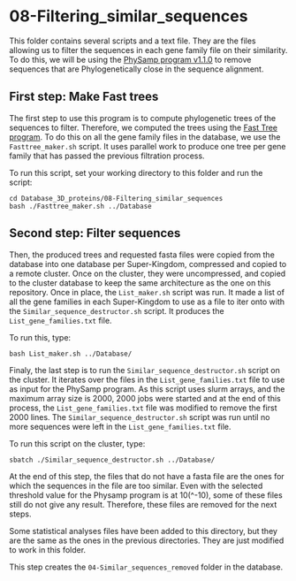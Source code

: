 # 08-Filtering_similar_sequences

This folder contains several scripts and a text file. They are the files allowing us to filter the sequences in each gene family file on their similarity. To do this, we will be using the [PhySamp program v1.1.0](https://github.com/jydu/physamp) to remove sequences that are Phylogenetically close in the sequence alignment.

## First step: Make Fast trees
The first step to use this program is to compute phylogenetic trees of the sequences to filter. Therefore, we computed the trees using the [Fast Tree program](http://www.microbesonline.org/fasttree/). To do this on all the gene family files in the database, we use the `Fasttree_maker.sh` script.
It uses parallel work to produce one tree per gene family that has passed the previous filtration process.

To run this script, set your working directory to this folder and run the script:
```
cd Database_3D_proteins/08-Filtering_similar_sequences
bash ./Fasttree_maker.sh ../Database
```
## Second step: Filter sequences

Then, the produced trees and requested fasta files were copied from the database into one database per Super-Kingdom, compressed and copied to a remote cluster.
Once on the cluster, they were uncompressed, and copied to the cluster database to keep the same architecture as the one on this repository. Once in place, the `List_maker.sh` script was run. It made a list of all the gene families in each Super-Kingdom to use as a file to iter onto with the `Similar_sequence_destructor.sh` script. It produces the `List_gene_families.txt` file.

To run this, type:
```
bash List_maker.sh ../Database/
```

Finaly, the last step is to run the `Similar_sequence_destructor.sh` script on the cluster. It iterates over the files in the `List_gene_families.txt` file to use as input for the PhySamp program. As this script uses slurm arrays, and the maximum array size is 2000, 2000 jobs were started and at the end of this process, the `List_gene_families.txt` file was modified to remove the first 2000 lines. The `Similar_sequence_destructor.sh` script was run until no more sequences were left in the `List_gene_families.txt` file.

To run this script on the cluster, type:
```{bash}
sbatch ./Similar_sequence_destructor.sh ../Database/
```

At the end of this step, the files that do not have a fasta file are the ones for which the sequences in the file are too similar. Even with the selected threshold value for the Physamp program is at 10(^-10), some of these files still do not give any result. Therefore, these files are removed for the next steps.

Some statistical analyses files have been added to this directory, but they are the same as the ones in the previous directories. They are just modified to work in this folder.

This step creates the `04-Similar_sequences_removed` folder in the database.